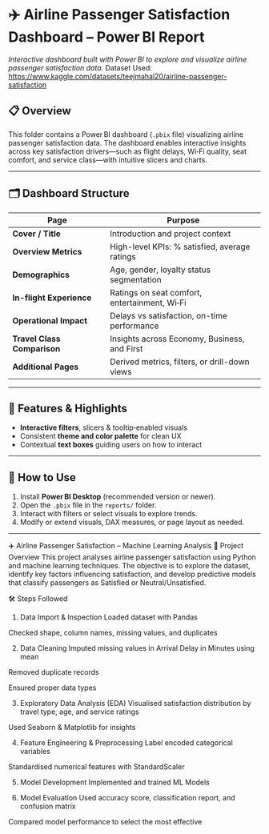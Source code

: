 # ✈️ Airline Passenger Satisfaction Dashboard – Power BI Report

*Interactive dashboard built with Power BI to explore and visualize airline passenger satisfaction data.*
Dataset Used: https://www.kaggle.com/datasets/teejmahal20/airline-passenger-satisfaction

## 📋 Overview

This folder contains a Power BI dashboard (`.pbix` file) visualizing airline passenger satisfaction data. The dashboard enables interactive insights across key satisfaction drivers—such as flight delays, Wi‑Fi quality, seat comfort, and service class—with intuitive slicers and charts.

---

## 🗂️ Dashboard Structure

| Page | Purpose |
|------|---------|
| **Cover / Title** | Introduction and project context |
| **Overview Metrics** | High-level KPIs: % satisfied, average ratings |
| **Demographics** | Age, gender, loyalty status segmentation |
| **In-flight Experience** | Ratings on seat comfort, entertainment, Wi‑Fi |
| **Operational Impact** | Delays vs satisfaction, on-time performance |
| **Travel Class Comparison** | Insights across Economy, Business, and First |
| **Additional Pages** | Derived metrics, filters, or drill-down views |

---

## 🧠 Features & Highlights

- **Interactive filters**, slicers & tooltip‑enabled visuals
- Consistent **theme and color palette** for clean UX
- Contextual **text boxes** guiding users on how to interact

---

## 🚀 How to Use

1. Install **Power BI Desktop** (recommended version or newer).
2. Open the `.pbix` file in the `reports/` folder.
3. Interact with filters or select visuals to explore trends.
4. Modify or extend visuals, DAX measures, or page layout as needed.

---




✈️ Airline Passenger Satisfaction – Machine Learning Analysis
📌 Project Overview
This project analyses airline passenger satisfaction using Python and machine learning techniques.
The objective is to explore the dataset, identify key factors influencing satisfaction, and develop predictive models that classify passengers as Satisfied or Neutral/Unsatisfied.

🛠️ Steps Followed
1. Data Import & Inspection
Loaded dataset with Pandas

Checked shape, column names, missing values, and duplicates

2. Data Cleaning
Imputed missing values in Arrival Delay in Minutes using mean

Removed duplicate records

Ensured proper data types

3. Exploratory Data Analysis (EDA)
Visualised satisfaction distribution by travel type, age, and service ratings

Used Seaborn & Matplotlib for insights

4. Feature Engineering & Preprocessing
Label encoded categorical variables

Standardised numerical features with StandardScaler

5. Model Development
Implemented and trained ML Models

6. Model Evaluation
Used accuracy score, classification report, and confusion matrix

Compared model performance to select the most effective






